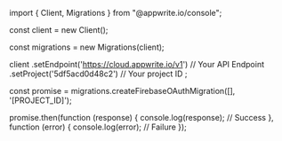 import { Client,  Migrations } from "@appwrite.io/console";

const client = new Client();

const migrations = new Migrations(client);

client
    .setEndpoint('https://cloud.appwrite.io/v1') // Your API Endpoint
    .setProject('5df5acd0d48c2') // Your project ID
;

const promise = migrations.createFirebaseOAuthMigration([], '[PROJECT_ID]');

promise.then(function (response) {
    console.log(response); // Success
}, function (error) {
    console.log(error); // Failure
});